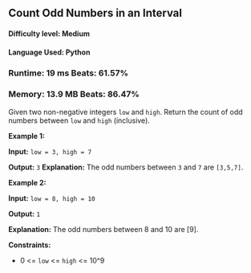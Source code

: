 ## Count Odd Numbers in an Interval

#### **Difficulty level:** Medium

#### **Language Used:** Python

### Runtime: 19 ms **Beats: 61.57%**
### Memory: 13.9 MB **Beats: 86.47%**

Given two non-negative integers `low` and `high`. Return the count of odd numbers between `low` and `high` (inclusive).

**Example 1:**

**Input:** `low = 3, high = 7`

**Output:** `3`
**Explanation:** The odd numbers between `3` and `7` are `[3,5,7]`.

**Example 2:**

**Input:** `low = 8, high = 10`

**Output:** `1`

**Explanation:** The odd numbers between 8 and 10 are [9].

**Constraints:**

- 0 <= `low` <= `high` <= 10^9